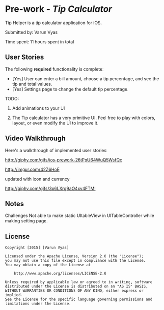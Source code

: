 # Pre-work - *Tip Calculator*

Tip Helper is a tip calculator application for iOS.

Submitted by: Varun Vyas

Time spent: 11 hours spent in total

## User Stories

The following **required** functionality is complete:

* [Yes] User can enter a bill amount, choose a tip percentage, and see the tip and total values.
* [Yes] Settings page to change the default tip percentage.

TODO: 
1. Add animations to your UI

2. The Tip calculator has a very primitive UI. Feel free to play with colors, layout, or even modify the UI to improve it.

## Video Walkthrough 

Here's a walkthrough of implemented user stories:

<!--<img src='http://giphy.com/gifs/ios-prework-26tPpU64WuQ5WsfQc' title='Video Walkthrough' width='' alt='Video Walkthrough' />-->

http://giphy.com/gifs/ios-prework-26tPpU64WuQ5WsfQc

http://imgur.com/42Z6HoE

updated with icon and currency 

http://giphy.com/gifs/3o6LXrg9aO4xv4FTMI

<!--![image Video WalkThrough](http://imgur.com/42Z6HoE)-->

## Notes
Challenges
Not able to make static UItableView in UITableController while making setting page. 

## License

    Copyright [2015] [Varun Vyas]

    Licensed under the Apache License, Version 2.0 (the "License");
    you may not use this file except in compliance with the License.
    You may obtain a copy of the License at

        http://www.apache.org/licenses/LICENSE-2.0

    Unless required by applicable law or agreed to in writing, software
    distributed under the License is distributed on an "AS IS" BASIS,
    WITHOUT WARRANTIES OR CONDITIONS OF ANY KIND, either express or implied.
    See the License for the specific language governing permissions and
    limitations under the License.

